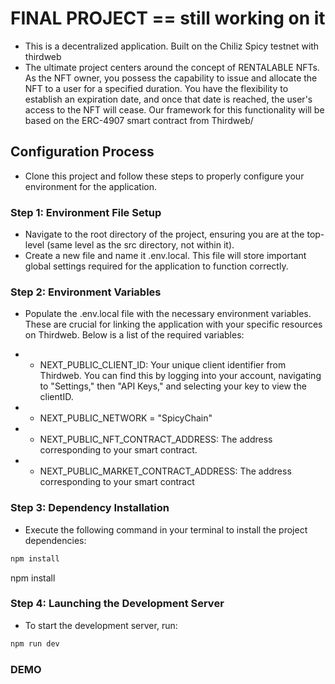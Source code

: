 # FINAL PROJECT == still working on it
- This is a decentralized application. Built on the Chiliz Spicy testnet with thirdweb
- The ultimate project centers around the concept of RENTALABLE NFTs. As the NFT owner, you possess the capability to issue and allocate the NFT to a user for a specified duration. You have the flexibility to establish an expiration date, and once that date is reached, the user's access to the NFT will cease. Our framework for this functionality will be based on the ERC-4907 smart contract from Thirdweb/

## Configuration Process
- Clone this project and follow these steps to properly configure your environment for the application.

### Step 1: Environment File Setup
- Navigate to the root directory of the project, ensuring you are at the top-level (same level as the src directory, not within it).
- Create a new file and name it .env.local. This file will store important global settings required for the application to function correctly.

### Step 2: Environment Variables
- Populate the .env.local file with the necessary environment variables. These are crucial for linking the application with your specific resources on Thirdweb. Below is a list of the required variables:

- * NEXT_PUBLIC_CLIENT_ID: Your unique client identifier from Thirdweb. You can find this by logging into your account, navigating to "Settings," then "API Keys," and selecting your key to view the clientID.
- * NEXT_PUBLIC_NETWORK = "SpicyChain"
- * NEXT_PUBLIC_NFT_CONTRACT_ADDRESS: The address corresponding to your smart contract.
- * NEXT_PUBLIC_MARKET_CONTRACT_ADDRESS: The address corresponding to your smart contract

### Step 3: Dependency Installation
- Execute the following command in your terminal to install the project dependencies:

```bash
npm install
```
npm install

### Step 4: Launching the Development Server
- To start the development server, run:

```bash
npm run dev
```

### DEMO
